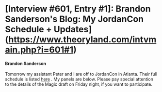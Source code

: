 # [Interview #601, Entry #1]: Brandon Sanderson's Blog: My JordanCon Schedule + Updates](https://www.theoryland.com/intvmain.php?i=601#1)

#### Brandon Sanderson

Tomorrow my assistant Peter and I are off to JordanCon in Atlanta. Their full schedule is listed
[here](https://docs.google.com/viewer?a=v&pid=explorer&chrome=true&srcid=1bNoULv722N66pFONk84EQzIpXy1DzHeMAp-C2WGQU-DD25e5l4JToJMYNGt_&hl=en)
. My panels are below. Please pay special attention to the details of the Magic draft on Friday night, if you want to participate.

